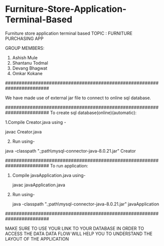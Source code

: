 # Furniture-Store-Application-Terminal-Based
Furniture store application terminal based
TOPIC : FURNITURE PURCHASING APP

GROUP MEMBERS:
1. Ashish Mule
2. Shantanu Todmal
3. Devang Bhagwat
4. Omkar Kokane
 
########################################################################

We have made use of external jar file to connect to online sql database.

########################################################################
To create sql database(online)(automatic):

1.Compile Creator.java using - 

 javac Creator.java

2. Run using-

 java -classpath ".;path\mysql-connector-java-8.0.21.jar" Creator

########################################################################
To run application:

1. Compile javaApplication.java using-
   
   javac javaApplication.java

2. Run using-

   java -classpath ".;path\mysql-connector-java-8.0.21.jar" javaApplication

########################################################################

MAKE SURE TO USE YOUR LINK TO YOUR DATABASE IN ORDER TO ACCESS THE DATA
DATA FLOW WILL HELP YOU TO UNDERSTAND THE LAYOUT OF THE APPLICATION
